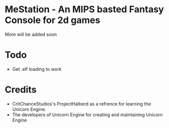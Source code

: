 #   MeStation - An MIPS basted Fantasy Console for 2d games

More will be added soon

#   Todo

-   Get .elf loading to work

#   Credits

-   CritChanceStudios's ProjectHalberd as a refrence for learning the Unicorn Engine.
-   The developers of Unicorn Engine for creating and maintaining Unicorn Engine
